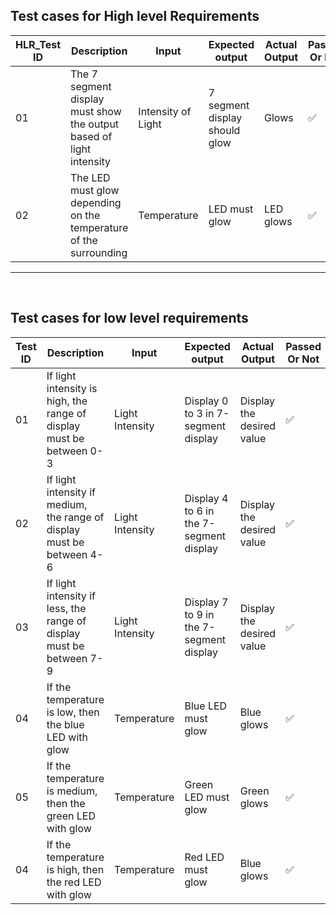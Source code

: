 ## Test cases for High level Requirements

| HLR_Test ID | Description | Input | Expected output | Actual Output | Passed Or Not |
| --- | --- | --- | --- | --- | --- |
| 01 | The 7 segment display must show the output based of light intensity  | Intensity of Light | 7 segment display should glow | Glows | ✅ |
| 02 | The LED must glow depending on the temperature of the surrounding | Temperature | LED must glow | LED glows | ✅ |


-----------------------------------------------------------------------
<br>

## Test cases for low  level requirements

| Test ID | Description | Input | Expected output | Actual Output | Passed Or Not |
| --- | --- | --- | --- | --- | --- |
| 01 | If light intensity is high, the range of display must be between 0-3 | Light Intensity | Display 0 to 3 in 7-segment display | Display the desired value | ✅ |
| 02 | If light intensity if medium, the range of display must be between 4-6 | Light Intensity | Display 4 to 6 in the 7-segment display | Display the desired value | ✅|
| 03 | If light intensity if less, the range of display must be between 7-9 | Light Intensity | Display 7 to 9 in the 7-segment display | Display the desired value | ✅ |
| 04 | If the temperature is low, then the blue LED with glow|Temperature| Blue LED must glow|Blue glows| ✅ |
| 05 | If the temperature is medium, then the green LED with glow|Temperature| Green LED must glow|Green glows| ✅ |
| 04 | If the temperature is high, then the red LED with glow|Temperature| Red LED must glow|Blue glows| ✅ |
